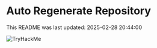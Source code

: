 # Auto Regenerate Repository

This README was last updated: 2025-02-28 20:44:00

 ![TryHackMe](https://tryhackme.com/badge/533634)